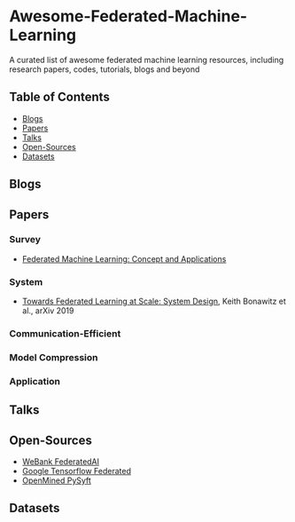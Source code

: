 # Awesome-Federated-Machine-Learning
A curated list of awesome federated machine learning resources, including research papers, codes, tutorials, blogs and beyond

## Table of Contents

 - [Blogs](#blogs)
 - [Papers](#papers)
 - [Talks](#talks)
 - [Open-Sources](#open-sources)
 - [Datasets](#datasets)
 
## Blogs

## Papers
### Survey
 * [Federated Machine Learning: Concept and Applications](https://arxiv.org/abs/1902.04885)

### System
 * [Towards Federated Learning at Scale: System Design](https://arxiv.org/abs/1902.01046), Keith Bonawitz et al., arXiv 2019
 
### Communication-Efficient

### Model Compression

### Application


## Talks

## Open-Sources
 * [WeBank FederatedAI](https://github.com/FederatedAI/FATE)
 * [Google Tensorflow Federated](https://github.com/tensorflow/federated)
 * [OpenMined PySyft](https://github.com/OpenMined/PySyft)
 
## Datasets